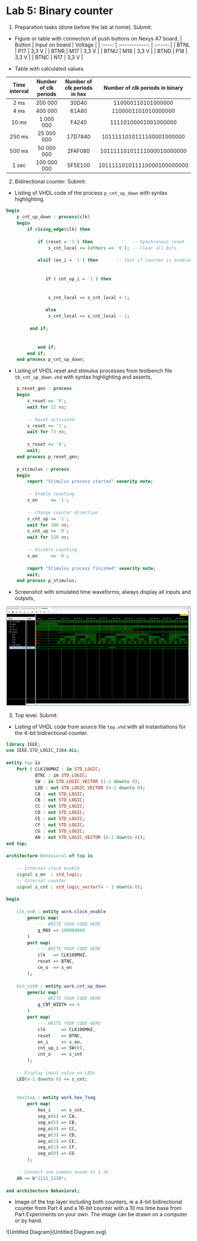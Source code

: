 
# Lab 5: Binary counter
1. Preparation tasks (done before the lab at home). Submit:
- Figure or table with connection of push buttons on Nexys A7 board,
| Button | Input on board | Voltage |
| :----: | :------------: | :-----: |
|  BTNL  |      P17       |  3,3 V  |
|  BTNR  |      M17       |  3,3 V  |
|  BTNU  |      M18       |  3,3 V  |
|  BTND  |      P18       |  3,3 V  |
|  BTNC  |      N17       |  3,3 V  |

- Table with calculated values.

| **Time interval** | **Number of clk periods** | **Number of clk periods in hex** | **Number of clk periods in binary** |
| :-: | :-: | :-: | :-: |
| 2&nbsp;ms | 200 000 | 30D40 | 110000110101000000 |
| 4&nbsp;ms |400 000|61A80|1100001101010000000|
| 10&nbsp;ms |1 000 000|F4240|11110100001001000000|
| 250&nbsp;ms |25 000 000|17D7840|1011111010111100001000000|
| 500&nbsp;ms |50 000 000|2FAF080|10111110101111000010000000|
| 1&nbsp;sec | 100 000 000 | 5F5E100 | 101111101011110000100000000 |

2. Bidirectional counter. Submit:

* Listing of VHDL code of the process `p_cnt_up_down` with syntax highlighting.
```vhdl
begin
    p_cnt_up_down : process(clk)
    begin
        if rising_edge(clk) then
        
            if (reset = '1') then               -- Synchronous reset
                s_cnt_local <= (others => '0'); -- Clear all bits

            elsif (en_i = '1') then       -- Test if counter is enabled


               if ( cnt_up_i = '1') then


                s_cnt_local <= s_cnt_local + 1;
            
               else 
                s_cnt_local <= s_cnt_local - 1;
      
         end if;


            end if;
        end if;
    end process p_cnt_up_down;

```


* Listing of VHDL reset and stimulus processes from testbench file `tb_cnt_up_down.vhd` with syntax highlighting and asserts,

```vhdl
    p_reset_gen : process
    begin
        s_reset <= '0';
        wait for 12 ns;
        
        -- Reset activated
        s_reset <= '1';
        wait for 73 ns;

        s_reset <= '0';
        wait;
    end process p_reset_gen;

    p_stimulus : process
    begin
        report "Stimulus process started" severity note;

        -- Enable counting
        s_en     <= '1';
        
        -- Change counter direction
        s_cnt_up <= '1';
        wait for 380 ns;
        s_cnt_up <= '0';
        wait for 220 ns;

        -- Disable counting
        s_en     <= '0';

        report "Stimulus process finished" severity note;
        wait;
    end process p_stimulus;
```


* Screenshot with simulated time waveforms; always display all inputs and outputs,

![image-20210314212729798](image-20210314212729798.png)

3. Top level. Submit:

* Listing of VHDL code from source file `top.vhd` with all instantiations for the 4-bit bidirectional counter.

```vhdl
library IEEE;
use IEEE.STD_LOGIC_1164.ALL;

entity top is
    Port ( CLK100MHZ : in STD_LOGIC;
           BTNC : in STD_LOGIC;
           SW : in STD_LOGIC_VECTOR (1-1 downto 0);
           LED : out STD_LOGIC_VECTOR (4-1 downto 0);
           CA : out STD_LOGIC;
           CB : out STD_LOGIC;
           CC : out STD_LOGIC;
           CD : out STD_LOGIC;
           CE : out STD_LOGIC;
           CF : out STD_LOGIC;
           CG : out STD_LOGIC;
           AN : out STD_LOGIC_VECTOR (8-1 downto 0));
end top;

architecture Behavioral of top is

    -- Internal clock enable
    signal s_en  : std_logic;
    -- Internal counter
    signal s_cnt : std_logic_vector(4 - 1 downto 0);

begin

    clk_en0 : entity work.clock_enable
        generic map(
            --- WRITE YOUR CODE HERE
            g_MAX => 100000000
        )
        port map(
            --- WRITE YOUR CODE HERE
            clk   => CLK100MHZ,  
            reset => BTNC,       
            ce_o  => s_en
        );

    bin_cnt0 : entity work.cnt_up_down
        generic map(
            --- WRITE YOUR CODE HERE
            g_CNT_WIDTH => 4
        )
        port map(
            --- WRITE YOUR CODE HERE
            clk      => CLK100MHZ,
            reset    => BTNC,
            en_i     => s_en,
            cnt_up_i => SW(0),
            cnt_o    => s_cnt
        );

    -- Display input value on LEDs
    LED(4-1 downto 0) <= s_cnt;


    hex2seg : entity work.hex_7seg
        port map(
            hex_i    => s_cnt,
            seg_o(6) => CA,
            seg_o(5) => CB,
            seg_o(4) => CC,
            seg_o(3) => CD,
            seg_o(2) => CE,
            seg_o(1) => CF,
            seg_o(0) => CG
        );

    -- Connect one common anode to 3.3V
    AN <= b"1111_1110";

end architecture Behavioral;

```


* Image of the top layer including both counters, ie a 4-bit bidirectional counter from Part 4 and a 16-bit counter with a 10 ms time base from Part Experiments on your own. The image can be drawn on a computer or by hand.

![Untitled Diagram](Untitled Diagram.svg)

